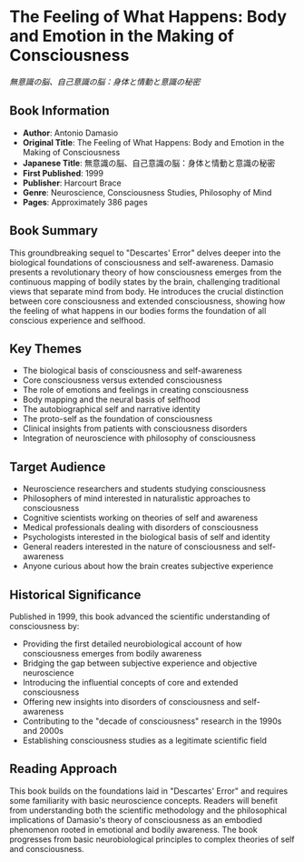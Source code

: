 # The Feeling of What Happens: Body and Emotion in the Making of Consciousness
*無意識の脳、自己意識の脳：身体と情動と意識の秘密*

## Book Information
- **Author**: Antonio Damasio
- **Original Title**: The Feeling of What Happens: Body and Emotion in the Making of Consciousness
- **Japanese Title**: 無意識の脳、自己意識の脳：身体と情動と意識の秘密
- **First Published**: 1999
- **Publisher**: Harcourt Brace
- **Genre**: Neuroscience, Consciousness Studies, Philosophy of Mind
- **Pages**: Approximately 386 pages

## Book Summary
This groundbreaking sequel to "Descartes' Error" delves deeper into the biological foundations of consciousness and self-awareness. Damasio presents a revolutionary theory of how consciousness emerges from the continuous mapping of bodily states by the brain, challenging traditional views that separate mind from body. He introduces the crucial distinction between core consciousness and extended consciousness, showing how the feeling of what happens in our bodies forms the foundation of all conscious experience and selfhood.

## Key Themes
- The biological basis of consciousness and self-awareness
- Core consciousness versus extended consciousness
- The role of emotions and feelings in creating consciousness
- Body mapping and the neural basis of selfhood
- The autobiographical self and narrative identity
- The proto-self as the foundation of consciousness
- Clinical insights from patients with consciousness disorders
- Integration of neuroscience with philosophy of consciousness

## Target Audience
- Neuroscience researchers and students studying consciousness
- Philosophers of mind interested in naturalistic approaches to consciousness
- Cognitive scientists working on theories of self and awareness
- Medical professionals dealing with disorders of consciousness
- Psychologists interested in the biological basis of self and identity
- General readers interested in the nature of consciousness and self-awareness
- Anyone curious about how the brain creates subjective experience

## Historical Significance
Published in 1999, this book advanced the scientific understanding of consciousness by:
- Providing the first detailed neurobiological account of how consciousness emerges from bodily awareness
- Bridging the gap between subjective experience and objective neuroscience
- Introducing the influential concepts of core and extended consciousness
- Offering new insights into disorders of consciousness and self-awareness
- Contributing to the "decade of consciousness" research in the 1990s and 2000s
- Establishing consciousness studies as a legitimate scientific field

## Reading Approach
This book builds on the foundations laid in "Descartes' Error" and requires some familiarity with basic neuroscience concepts. Readers will benefit from understanding both the scientific methodology and the philosophical implications of Damasio's theory of consciousness as an embodied phenomenon rooted in emotional and bodily awareness. The book progresses from basic neurobiological principles to complex theories of self and consciousness.